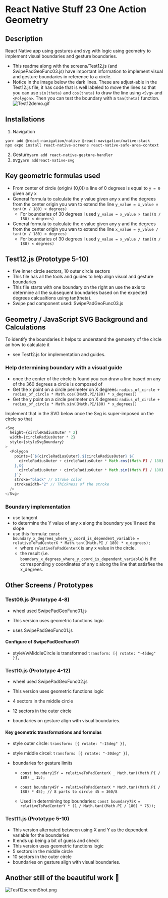 # React Native Stuff 23 One Action Geometry

## Description

React Native app using gestures and svg with logic using geometry to implement visual boundaries and gesture boundaries.

- This readme along with the screens/Test12.js (and SwipePadGeoFunc03.js) have important information to implement visual and gesture boundaries in reference to a circle.
- Notice in the image below the dark lines. These are adjust-able in the Test12.js file, it has code that is well labeled to move the lines so that you can use `sin(theta)` and `cos(theta)` to draw the line using `<Svg>` and `<Polygon>`. Then you can test the boundary with a `tan(theta)` function.
  ![Test12demo.gif](/docs/Test12demo.gif)

## Installations

1. Navigation

```
yarn add @react-navigation/native @react-navigation/native-stack
npx expo install react-native-screens react-native-safe-area-context
```

2. Gesture`yarn add react-native-gesture-handler`
3. svg`yarn addreact-native-svg`

## Key geometric formulas used

- From center of circle (origin/ (0,0)) a line of 0 degrees is equal to `y = 0` given any x
- General formula to calculate the y value given any x and the degrees from the center origin you wan to extend the line `y_value = x_value × tan((π / 180) × degrees)`
  - For boundaries of 30 degrees I used `y_value = x_value × tan((π / 180) × degrees)`
- General formula to calculate the x value given any y and the degrees from the center origin you wan to extend the line `x_value = y_value / tan((π / 180) × degrees)`
  - For boundaries of 30 degrees I used `y_value = x_value / tan((π / 180) × degrees)`

## Test12.js (Prototype 5-10)

- five inner circle sectors, 10 outer circle sectors
- This file has all the tools and guides to help align visual and gesture boundaries
- This file starts with one boundary on the right an use the axis to determine all the subsequent boundaries based on the expected degrees calcualtions using tan(theta).
- Swipe pad component used: SwipePadGeoFunc03.js

## Geometry / JavaScript SVG Background and Calculations

To identify the boundaries it helps to understand the gemoetry of the circle an how to calculate it

- see Test12.js for implementation and guides.

### Help determining boundary with a visual guide

- once the center of the circle is found you can draw a line based on any of the 360 degrees a circle is composed of
- Get the x point on a circle perimeter on X degrees:
  `radius_of_circle + radius_of_circle * Math.cos((Math.PI/180) * x_degrees))`
- Get the y point on a circle perimeter on X degrees:
  `radius_of_circle + radius_of_circle * Math.sin((Math.PI/180) * x_degrees))`

Implement that in the SVG below once the Svg is super-imposed on the circle so that

```js
<Svg
  height={circleRadiusOuter * 2}
  width={circleRadiusOuter * 2}
  style={styleSvgBoundary}
>
  <Polygon
    points={`${circleRadiusOuter},${circleRadiusOuter} ${
      circleRadiusOuter + circleRadiusOuter * Math.cos((Math.PI / 180) * 345)
    },${
      circleRadiusOuter + circleRadiusOuter * Math.sin((Math.PI / 180) * 345)
    }`}
    stroke="black" // Stroke color
    strokeWidth="2" // Thickness of the stroke
  />
</Svg>
```

### Boundary implementation

- use tangent
- to determine the Y value of any x along the boundary you'll need the slope
- use this formula:
  `const boundary_x_degrees_where_y_coord_is_dependent_variable = relativeToPadCenterX * Math.tan((Math.PI / 180) * x_degrees); `
  - where `relativeToPadCenterX` is any x value in the circle.
  - the result (i.e. `boundary_x_degrees_where_y_coord_is_dependent_variable`) is the corresponding y coordinates of any x along the line that satisfies the x_degrees.

## Other Screens / Prototypes

### Test09.js (Prototype 4-8)

- wheel used SwipePadGeoFunc01.js
- This version uses geometric functions logic

- uses SwipePadGeoFunc01.js

#### Configure of SwipePadGeoFunc01

- styleVwMiddleCircle is transformed `transform: [{ rotate: "-45deg" }],`

### Test10.js (Prototype 4-12)

- wheel used SwipePadGeoFunc02.js
- This version uses geometric functions logic

- 4 sectors in the middle circle
- 12 sectors in the outer circle
- boundaries on gesture align with visual boundaries.

#### Key geometric transformations and formulas

- style outer circle: `transform: [{ rotate: "-15deg" }],`
- style middle circel: `transform: [{ rotate: "-30deg" }],`
- boundaries for gesture limits

  - `const boundary15Y = relativeToPadCenterX _ Math.tan((Math.PI / 180) _ 15);`
  - `const boundary45Y = relativeToPadCenterX * Math.tan((Math.PI / 180) * 45); // 8 parts to circle 45 = 360/8`

  - Used in determining top boundaries: `const boundary75X = relativeToPadCenterY * (1 / Math.tan((Math.PI / 180) * 75));`

### Test11.js (Prototype 5-10)

- This version alternated between using X and Y as the dependent variable for the boundaries
- It ends up being a bit of guess and check
- This version uses geometric functions logic
- 5 sectors in the middle circle
- 10 sectors in the outer circle
- boundaries on gesture align with visual boundaries.

## Another still of the beautiful work 🤩

![Test12screenShot.png](/docs/Test12screenShot.png)
